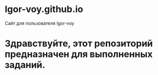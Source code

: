 # Igor-voy.github.io
Сайт для пользователя Igor-voy


# Здравствуйте, этот репозиторий предназначен для выполненных заданий.
